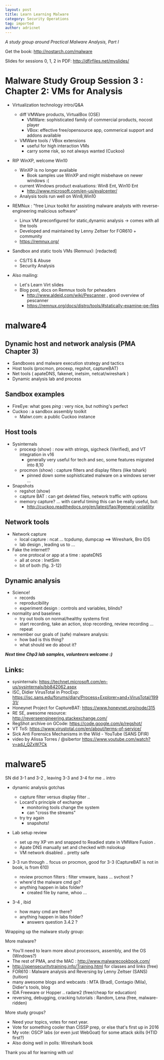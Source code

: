 ```yaml
---
layout: post
title: Learn Learning Malware
category: Security Operations
tag: imported
author: adricnet
---
```

*A study group around Practical Malware Analysis, Part I*

Get the book: http://nostarch.com/malware

Slides for sessions 0, 1, 2 in PDF: http://dfirfiles.net/myslides/

Malware Study Group Session 3 : Chapter 2: VMs for Analysis
=====

* Virtualization technology intro/Q&A
  * diff VMWare products, VirtualBox (OSE) 
    * VMWare: sophisticated family of commercial products, nocost player
    * VBox: effective free/opensource app, commerical support and addons available
  * VMWare tools / VBox extensions
    * useful for high interaction VMs
    * carry some risk, so not always wanted (Cuckoo)
* RIP WinXP, welcome Win10
  * WinXP is no longer available
    * Book samples use WinXP and might misbehave on newer windows :(
  * current Windows product evaluations: Win8 Ent, Win10 Ent 
    * http://www.microsoft.com/en-us/evalcenter/
  * Analysis tools run well on Win8,Win10
* REMNux : "free Linux toolkit for assisting malware analysts with reverse-engineering malicious software"
  * Linux VM preconfigured for static,dynamic analysis -> comes with all the tools
  * Developed and maintained by Lenny Zeltser for FOR610 + community
  * https://remnux.org/
* Sandbox and static tools VMs (Remnux): [redacted]
  * CS/TS & Abuse
  * Security Analysis
  
* Also mailing: 
  * Let's Learn Virt slides
  * Blog post, docs on Remnux tools for peheaders
    * http://www.aldeid.com/wiki/Pescanner , good overview of pescanner
    * https://remnux.org/docs/distro/tools/#statically-examine-pe-files

malware4
========

Dynamic host and network analysis (PMA Chapter 3)
--------
* Sandboxes and malware execution strategy and tactics
* Host tools (procmon, procexp, regshot, captureBAT)
* Net tools ( apateDNS, fakenet, inetsim, netcat/wireshark )
* Dynamic analysis lab and process
  
Sandbox examples
-------
* FireEye: what goes *ping* : very nice, but nothing's perfect
* Cuckoo : a sandbox assembly toolkit
    * Malwr.com: a public Cuckoo instance
  
Host tools
---------
* Sysinternals 
  * procexp (show) : now with strings, sigcheck (Verified), and VT integration in v16
    * generally very useful for tech and sec, some features migrated into 8,10
  * procmon (show) : capture filters and display filters (like tshark)
    * pinned down some sophisticated malware on a windows server ...
* Snapshots
  * regshot (show)
  * capture BAT : can get deleted files, network traffic with options
  * memory capture? ... with careful timing this can be really useful, but:
    * http://cuckoo.readthedocs.org/en/latest/faq/#general-volatility

Network tools
------
* Network capture 
  * local capture : ncat ... tcpdump, dumpcap ==> Wireshark, Bro IDS
  * lab design , leading us to ...
* Fake the internet!?
  * one protocal or app at a time : apateDNS
  * all at once : InetSim
  * bit of both (fig. 3-12)
  
Dynamic analysis
---------
* Science!
  * records
  * reproducibility
  * experiment design : controls and variables, blinds?
* normality and baselines 
  * try out tools on normal/healthy systems first
  * start recording, take an action, stop recording, review recording ... repeat 
* remember our goals of (safe) malware analysis:
  * how bad is this thing?
  * what should we do about it?

***Next time Chp3 lab samples, volunteers welcome :)***

Links:
---------
* sysinternals: https://technet.microsoft.com/en-us/sysinternals/bb842062.aspx
* ISC, Didier VirusTotal in ProcExp: https://isc.sans.edu/forums/diary/Process+Explorer+and+VirusTotal/19931/
* Honeynet Project for CaptureBAT: https://www.honeynet.org/node/315
* RE SE, awesome resource: http://reverseengineering.stackexchange.com/
* RegShot archive on GCode: https://code.google.com/p/regshot/
* VT ToS: https://www.virustotal.com/en/about/terms-of-service/
* Sick Anti Forensics Mechanisms in the Wild - YouTube (SANS DFIR)
 * video by Alissa Torres / @sibertor https://www.youtube.com/watch?v=adJ_QZxW7Ck

malware5
========


SN did 3-1 and 3-2 , leaving 3-3 and 3-4 for me .. intro

* dynamic analysis gotchas
    * capture filter versus display filter ..
    * Locard's principle of exchange
        * monitoring tools change the system
		* can "cross the streams"
    * try try again
        * snapshots!

* Lab setup review
    * set up my XP vm and snapped to Readied state in VMWare Fusion .
    * Apate DNS manually set and checked with nslookup
    * VM network disabled .. pretty safe

* 3-3 run through .. focus on procmon, good for 3-3 (CaptureBAT is not in book, is from 610)
    * review procmon filters  : filter vmware, lsass ... svchost ?
    * where'd the malware cmd go?
    * anything happen in labs folder? 
       * created file by name, whoo ...
* 3-4 , ibid
    * how many cmd are there?
    * anything happen in labs folder?
        * answers question 3.4.2 ?

Wrapping up the malware study group:

More malware?

* You'll need to learn more about processors, assembly, and the OS (Windows?)
* The rest of PMA, and the MAC : http://www.malwarecookbook.com/
* http://opensecuritytraining.info/Training.html for classes and links (free)
* FOR610 : Malware analysis and Reversing by Lenny Zeltser (SANS) (tuition)
* many awesome blogs and webcasts : MTA (Brad), Contagio (Mila), Didier's tools, blog
* IDA Freeware or Hopper .. radare2 (free/cheap for education)
* reversing, debugging, cracking tutorials : Random, Lena (free, malware-ridden)

More study groups?

* Need your topics, votes for next year.
* Vote for something cooler than CISSP prep, or else that's first up in 2016
* My vote: OSCP labs (or even just WebGoat) for some attack skills (HTID first?)
* Also doing well in polls: Wireshark book

Thank you all for learning with us!
